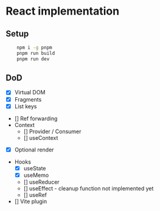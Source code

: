 # React implementation

## Setup

```bash
    npm i -g pnpm
    pnpm run build
    pnpm run dev
```

## DoD

-   [x] Virtual DOM
-   [x] Fragments
-   [x] List keys
-   [] Ref forwarding
-   Context
    -   [] Provider / Consumer
    -   [] useContext
-   [x] Optional render
-   Hooks
    -   [x] useState
    -   [x] useMemo
    -   [] useReducer
    -   [] useEffect - cleanup function not implemented yet
    -   [] useRef
-   [] Vite plugin
